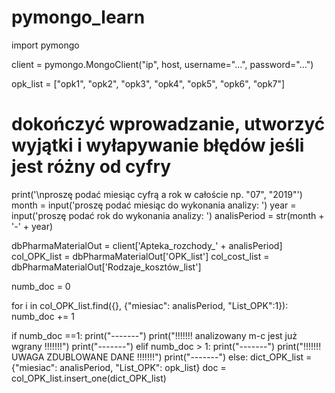 # pymongo_learn

import pymongo

client = pymongo.MongoClient("ip", host, username="...", password="...")

opk_list = ["opk1", "opk2", "opk3", "opk4", "opk5", "opk6", "opk7"]


# dokończyć wprowadzanie, utworzyć wyjątki i wyłapywanie błędów jeśli jest różny od cyfry
print('\nproszę podać miesiąc cyfrą a rok w całoście np. "07", "2019"')
month = input('proszę podać miesiąc do wykonania analizy: ')
year = input('proszę podać rok do wykonania analizy: ')
analisPeriod = str(month + '-' + year)

dbPharmaMaterialOut = client['Apteka_rozchody_' + analisPeriod]
col_OPK_list = dbPharmaMaterialOut['OPK_list']
col_cost_list = dbPharmaMaterialOut['Rodzaje_kosztów_list']

numb_doc = 0

for i in col_OPK_list.find({}, {"miesiac": analisPeriod, "List_OPK":1}):
    numb_doc += 1


if numb_doc ==1:
    print("-------")
    print("!!!!!!! analizowany m-c jest już wgrany !!!!!!!")
    print("-------")
elif numb_doc > 1:
    print("-------")
    print("!!!!!!! UWAGA ZDUBLOWANE DANE !!!!!!!")
    print("-------")
else:
    dict_OPK_list = {"miesiac": analisPeriod, "List_OPK": opk_list}
    doc = col_OPK_list.insert_one(dict_OPK_list)
